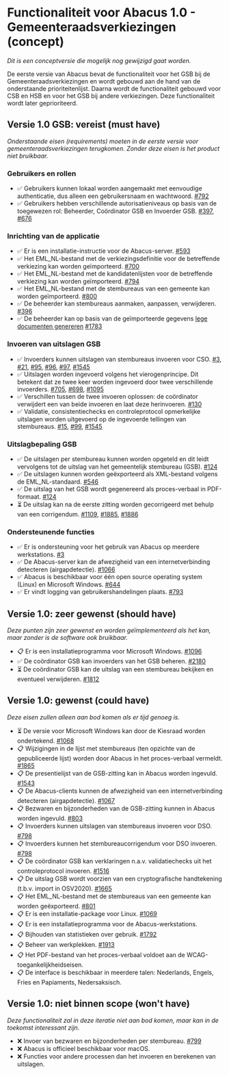 # Functionaliteit voor Abacus 1.0 - Gemeenteraadsverkiezingen (concept)

*Dit is een conceptversie die mogelijk nog gewijzigd gaat worden.*

De eerste versie van Abacus bevat de functionaliteit voor het GSB bij de Gemeenteraadsverkiezingen en wordt gebouwd aan de hand van de onderstaande prioriteitenlijst. Daarna wordt de functionaliteit gebouwd voor CSB en HSB en voor het GSB bij andere verkiezingen. Deze functionaliteit wordt later geprioriteerd.

## Versie 1.0 GSB: vereist (must have)

*Onderstaande eisen (requirements) moeten in de eerste versie voor gemeenteraadsverkiezingen terugkomen. Zonder deze eisen is het product niet bruikbaar.*

### Gebruikers en rollen

- ✅ Gebruikers kunnen lokaal worden aangemaakt met eenvoudige authenticatie, dus alleen een gebruikersnaam en wachtwoord.
  [#792](https://github.com/kiesraad/abacus/issues/792)
- ✅ Gebruikers hebben verschillende autorisatieniveaus op basis van de toegewezen rol: Beheerder, Coördinator GSB en Invoerder GSB.
  [#397](https://github.com/kiesraad/abacus/issues/397),
  [#676](https://github.com/kiesraad/abacus/issues/676)

### Inrichting van de applicatie

- ✅ Er is een installatie-instructie voor de Abacus-server.
  [#593](https://github.com/kiesraad/abacus/issues/593)
- ✅ Het EML_NL-bestand met de verkiezingsdefinitie voor de betreffende verkiezing kan worden geïmporteerd.
  [#700](https://github.com/kiesraad/abacus/issues/700)
- ✅ Het EML_NL-bestand met de kandidatenlijsten voor de betreffende verkiezing kan worden geïmporteerd.
  [#794](https://github.com/kiesraad/abacus/issues/794)
- ✅ Het EML_NL-bestand met de stembureaus van een gemeente kan worden geïmporteerd.
  [#800](https://github.com/kiesraad/abacus/issues/800)
- ✅ De beheerder kan stembureaus aanmaken, aanpassen, verwijderen.
  [#396](https://github.com/kiesraad/abacus/issues/396)
- ✅ De beheerder kan op basis van de geïmporteerde gegevens [lege documenten genereren](../use-cases/input-output-bestanden.md)
  [#1783](https://github.com/kiesraad/abacus/issues/1783)

### Invoeren van uitslagen GSB

- ✅ Invoerders kunnen uitslagen van stembureaus invoeren voor CSO.
  [#3](https://github.com/kiesraad/abacus/issues/3),
  [#21](https://github.com/kiesraad/abacus/issues/21),
  [#95](https://github.com/kiesraad/abacus/issues/95),
  [#96](https://github.com/kiesraad/abacus/issues/96),
  [#97](https://github.com/kiesraad/abacus/issues/97),
  [#1545](https://github.com/kiesraad/abacus/issues/1545)
- ✅ Uitslagen worden ingevoerd volgens het vierogenprincipe. Dit betekent dat ze twee keer worden ingevoerd door twee verschillende invoerders.
  [#705](https://github.com/kiesraad/abacus/issues/705),
  [#698](https://github.com/kiesraad/abacus/issues/698),
  [#1095](https://github.com/kiesraad/abacus/issues/1095)
- ✅ Verschillen tussen de twee invoeren oplossen: de coördinator verwijdert een van beide invoeren en laat deze herinvoeren.
  [#130](https://github.com/kiesraad/abacus/issues/130)
- ✅ Validatie, consistentiechecks en controleprotocol opmerkelijke uitslagen worden uitgevoerd op de ingevoerde tellingen van stembureaus.
  [#15](https://github.com/kiesraad/abacus/issues/15),
  [#99](https://github.com/kiesraad/abacus/issues/99),
  [#1545](https://github.com/kiesraad/abacus/issues/1545)

### Uitslagbepaling GSB

- ✅ De uitslagen per stembureau kunnen worden opgeteld en dit leidt vervolgens tot de uitslag van het gemeentelijk stembureau (GSB).
  [#124](https://github.com/kiesraad/abacus/issues/124)
- ✅ De uitslagen kunnen worden geëxporteerd als XML-bestand volgens de EML_NL-standaard.
  [#546](https://github.com/kiesraad/abacus/issues/546)
- ✅ De uitslag van het GSB wordt gegenereerd als proces-verbaal in PDF-formaat.
  [#124](https://github.com/kiesraad/abacus/issues/124)
- ⏳ De uitslag kan na de eerste zitting worden gecorrigeerd met behulp van een corrigendum.
  [#1109](https://github.com/kiesraad/abacus/issues/1109),
  [#1885](https://github.com/kiesraad/abacus/issues/1885),
  [#1886](https://github.com/kiesraad/abacus/issues/1886)

### Ondersteunende functies

- ✅ Er is ondersteuning voor het gebruik van Abacus op meerdere werkstations.
  [#3](https://github.com/kiesraad/abacus/issues/3)
- ✅ De Abacus-server kan de afwezigheid van een internetverbinding detecteren (airgapdetectie).
  [#1066](https://github.com/kiesraad/abacus/issues/1066)
- ✅ Abacus is beschikbaar voor één open source operating system (Linux) en Microsoft Windows.
  [#644](https://github.com/kiesraad/abacus/issues/644)
- ✅ Er vindt logging van gebruikershandelingen plaats.
  [#793](https://github.com/kiesraad/abacus/issues/793)

## Versie 1.0: zeer gewenst (should have)

*Deze punten zijn zeer gewenst en worden geïmplementeerd als het kan, maar zonder is de software ook bruikbaar.*

- 📋 Er is een installatieprogramma voor Microsoft Windows.
  [#1096](https://github.com/kiesraad/abacus/issues/1096)
- ✅ De coördinator GSB kan invoerders van het GSB beheren.
  [#2180](https://github.com/kiesraad/abacus/pull/2180)
- ⏳ De coördinator GSB kan de uitslag van een stembureau bekijken en eventueel verwijderen.
  [#1812](https://github.com/kiesraad/abacus/issues/1812)

## Versie 1.0: gewenst (could have)

*Deze eisen zullen alleen aan bod komen als er tijd genoeg is.*

- ⏳ De versie voor Microsoft Windows kan door de Kiesraad worden ondertekend.
  [#1068](https://github.com/kiesraad/abacus/issues/1068)
- 📋 Wijzigingen in de lijst met stembureaus (ten opzichte van de gepubliceerde lijst) worden door Abacus in het proces-verbaal vermeldt.
  [#1865](https://github.com/kiesraad/abacus/issues/1865)
- 📋 De presentielijst van de GSB-zitting kan in Abacus worden ingevuld.
  [#1543](https://github.com/kiesraad/abacus/issues/1543)
- 📋 De Abacus-clients kunnen de afwezigheid van een internetverbinding detecteren (airgapdetectie).
  [#1067](https://github.com/kiesraad/abacus/issues/1067)
- 📋 Bezwaren en bijzonderheden van de GSB-zitting kunnen in Abacus worden ingevuld.
  [#803](https://github.com/kiesraad/abacus/issues/803)
- 📋 Invoerders kunnen uitslagen van stembureaus invoeren voor DSO.
  [#798](https://github.com/kiesraad/abacus/issues/798)
- 📋 Invoerders kunnen het stembureaucorrigendum voor DSO invoeren.
  [#798](https://github.com/kiesraad/abacus/issues/798)
- 📋 De coördinator GSB kan verklaringen n.a.v. validatiechecks uit het controleprotocol invoeren.
  [#1516](https://github.com/kiesraad/abacus/issues/1516)
- 📋 De uitslag GSB wordt voorzien van een cryptografische handtekening (t.b.v. import in OSV2020).
  [#1665](https://github.com/kiesraad/abacus/issues/1665)
- 📋 Het EML_NL-bestand met de stembureaus van een gemeente kan worden geëxporteerd.
  [#801](https://github.com/kiesraad/abacus/issues/801)
- 📋 Er is een installatie-package voor Linux.
  [#1069](https://github.com/kiesraad/abacus/issues/1069)
- 📋 Er is een installatieprogramma voor de Abacus-werkstations.
- 📋 Bijhouden van statistieken over gebruik.
  [#1792](https://github.com/kiesraad/abacus/issues/1792)
- 📋 Beheer van werkplekken.
  [#1913](https://github.com/kiesraad/abacus/issues/1913)
- 📋 Het PDF-bestand van het proces-verbaal voldoet aan de WCAG-toegankelijkheidseisen.
- 📋 De interface is beschikbaar in meerdere talen: Nederlands, Engels, Fries en Papiaments, Nedersaksisch.

## Versie 1.0: niet binnen scope (won't have)

*Deze functionaliteit zal in deze iteratie niet aan bod komen, maar kan in de toekomst interessant zijn.*

- ❌ Invoer van bezwaren en bijzonderheden per stembureau.
  [#799](https://github.com/kiesraad/abacus/issues/799)
- ❌ Abacus is officieel beschikbaar voor macOS.
- ❌ Functies voor andere processen dan het invoeren en berekenen van uitslagen.
